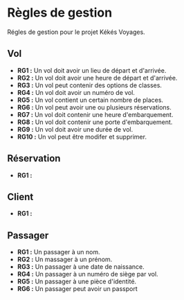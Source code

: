 # Règles de gestion

Régles de gestion pour le projet Kékés Voyages.

## Vol

- **RG1 :** Un vol doit avoir un lieu de départ et d'arrivée.
- **RG2 :** Un vol doit avoir une heure de départ et d'arrivée.
- **RG3 :** Un vol peut contenir des options de classes.
- **RG4 :** Un vol doit avoir un numéro de vol.
- **RG5 :** Un vol contient un certain nombre de places.
- **RG6 :** Un vol peut avoir une ou plusieurs réservations.
- **RG7 :** Un vol doit contenir une heure d'embarquement.
- **RG8 :** Un vol doit contenir une porte d'embarquement.
- **RG9 :** Un vol doit avoir une durée de vol.
- **RG10 :** Un vol peut être modifer et supprimer.

## Réservation

- **RG1 :**

## Client

- **RG1 :**

## Passager

- **RG1 :** Un passager à un nom.
- **RG2 :** Un massager à un prénom.
- **RG3 :** Un passager à une date de naissance.
- **RG4 :** Un passager à un numéro de siège par vol.
- **RG5 :** Un passager à une pièce d'identité.
- **RG6 :** Un passager peut avoir un passport